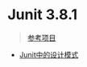 # Junit 3.8.1
> [参考项目](https://github.com/richard2018/junit3.8.1)

- [Junit中的设计模式](./DesignPattern.md)